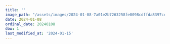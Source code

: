 ```yaml
---
title: ''
image_path: "/assets/images/2024-01-08-7a01e2b7263258fe0098cdffda8397cc.jpeg"
date: 2024-01-08
ordinal_date: 20240108
dow: 1
last_modified_at: '2024-01-15'
---
```

